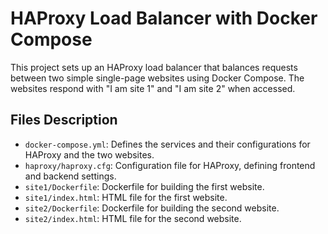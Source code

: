 # HAProxy Load Balancer with Docker Compose

This project sets up an HAProxy load balancer that balances requests between two simple single-page websites using Docker Compose. The websites respond with "I am site 1" and "I am site 2" when accessed.

## Files Description

- `docker-compose.yml`: Defines the services and their configurations for HAProxy and the two websites.
- `haproxy/haproxy.cfg`: Configuration file for HAProxy, defining frontend and backend settings.
- `site1/Dockerfile`: Dockerfile for building the first website.
- `site1/index.html`: HTML file for the first website.
- `site2/Dockerfile`: Dockerfile for building the second website.
- `site2/index.html`: HTML file for the second website.